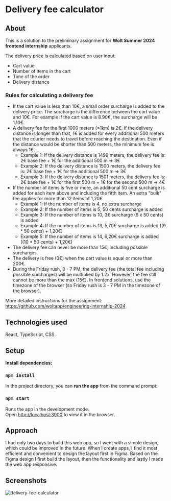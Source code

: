 # Delivery fee calculator

## About

This is a solution to the preliminary assignment for **Wolt Summer 2024 frontend internship** applicants.

The delivery price is calculated based on user input:
- Cart value
- Number of items in the cart
- Time of the order
- Delivery distance

### Rules for calculating a delivery fee  
- If the cart value is less than 10€, a small order surcharge is added to the delivery price. The surcharge is the difference between the cart value and 10€. For example if the cart value is 8.90€, the surcharge will be 1.10€.
- A delivery fee for the first 1000 meters (=1km) is 2€. If the delivery distance is longer than that, 1€ is added for every additional 500 meters that the courier needs to travel before reaching the destination. Even if the distance would be shorter than 500 meters, the minimum fee is always 1€.
  - Example 1: If the delivery distance is 1499 meters, the delivery fee is: 2€ base fee + 1€ for the additional 500 m => 3€
  - Example 2: If the delivery distance is 1500 meters, the delivery fee is: 2€ base fee + 1€ for the additional 500 m => 3€
  - Example 3: If the delivery distance is 1501 meters, the delivery fee is: 2€ base fee + 1€ for the first 500 m + 1€ for the second 500 m => 4€
- If the number of items is five or more, an additional 50 cent surcharge is added for each item above and including the fifth item. An extra "bulk" fee applies for more than 12 items of 1,20€
  - Example 1: If the number of items is 4, no extra surcharge
  - Example 2: If the number of items is 5, 50 cents surcharge is added
  - Example 3: If the number of items is 10, 3€ surcharge (6 x 50 cents) is added
  - Example 4: If the number of items is 13, 5,70€ surcharge is added ((9 * 50 cents) + 1,20€)
  - Example 5: If the number of items is 14, 6,20€ surcharge is added ((10 * 50 cents) + 1,20€)
- The delivery fee can never be more than 15€, including possible surcharges.
- The delivery is free (0€) when the cart value is equal or more than 200€.
- During the Friday rush, 3 - 7 PM, the delivery fee (the total fee including possible surcharges) will be multiplied by 1.2x. However, the fee still cannot be more than the max (15€). In frontend solutions, use the timezone of the browser (so Friday rush is 3 - 7 PM in the timezone of the browser).

More detailed instructions for the assignment: https://github.com/woltapp/engineering-internship-2024

## Technologies used
React, TypeScript, CSS

## Setup

**Install dependencies:**

### `npm install`

In the project directory, you can **run the app** from the command prompt:

### `npm start`

Runs the app in the development mode.\
Open [http://localhost:3000](http://localhost:3000) to view it in the browser.

## Approach

I had only two days to build this web app, so I went with a simple design, which could be improved in the future. When I create apps, I find it most efficient and convenient to design the layout first in Figma. Based on the Figma design I first build the layout, then the functionality and lastly I made the web app responsive.

## Screenshots
![delivery-fee-calculator](https://github.com/Tuuliayr/woltapp-summer-2024/assets/70134583/b8e32945-03af-4578-aa0f-585a9f308c31)
